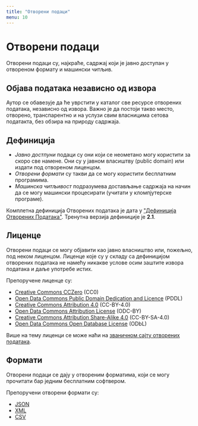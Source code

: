 ```yaml
---
title: "Отворени подаци"
menu: 10
---
```


# Отворени подаци

Отворени подаци су, најкраће, садржај који је јавно доступан у отвореном формату и машински читљив.

## Објава података независно од извора

Аутор се обавезује да ће уврстити у каталог све ресурсе отворених података, независно од извора. Важно је да постоји такво место, отворено, транспарентно и на услузи свим власницима сетова податакта, без обзира на природу садржаја.

## Дефиниција

+ _Јавно достпуни_ подаци су они који се неометано могу користити за скоро све намене. Они су у јавном власиштву (public domain) или издати под отвореном лиценцом.
+ _Отворени формати_ су такви да се могу користити бесплатним програмима.
+ _Машинска читљивост_ подразумева достављање садржаја на начин да се могу машински процесирати (учитати у кломпјутерске програме).

Комплетна дефиниција Отворених података је дата у ["Дефиниција Отворених Података"](https://opendefinition.org/od/2.1/sr/). Тренутна верзија дефиниције је **2.1**.

## Лиценце

Отворени подаци се могу објавити као јавно власништво или, пожељно, под неком лиценцом. Лиценце које су у складу са дефиницијом отворених података не намећу никакве услове осим заштите извора података и даље употребе истих.

Препоручене лиценце су:

+ [Creative Commons CCZero](https://opendefinition.org/licenses/cc-zero) (CC0)
+ [Open Data Commons Public Domain Dedication and Licence](https://opendefinition.org/licenses/odc-pddl) (PDDL)
+ [Creative Commons Attribution 4.0](https://opendefinition.org/licenses/cc-by) (CC-BY-4.0)
+ [Open Data Commons Attribution License](https://opendefinition.org/licenses/odc-by) (ODC-BY)
+ [Creative Commons Attribution Share-Alike 4.0](https://opendefinition.org/licenses/cc-by-sa) (CC-BY-SA-4.0)
+ [Open Data Commons Open Database License](https://opendefinition.org/licenses/odc-odbl) (ODbL)

Више на тему лиценци се може наћи на [званичном сајту отворених података](https://opendefinition.org/licenses/).

## Формати

Отворени подаци се дају у отвореним форматима, који се могу прочитати бар једним бесплатним софтвером.

Препоручени отворени формати су:

+ [JSON](https://www.json.org)
+ [XML](https://en.wikipedia.org/wiki/XML)
+ [CSV](https://en.wikipedia.org/wiki/Comma-separated_values)

